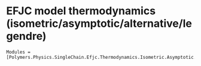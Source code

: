 # EFJC model thermodynamics (isometric/asymptotic/alternative/legendre)

```@autodocs
Modules = [Polymers.Physics.SingleChain.Efjc.Thermodynamics.Isometric.Asymptotic.Alternative.Legendre]
```
